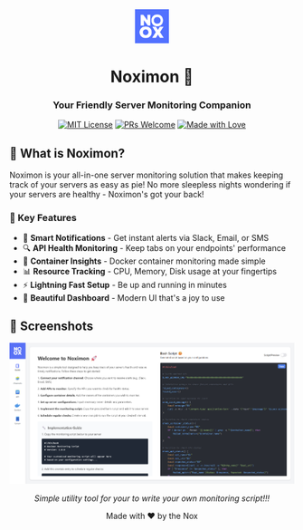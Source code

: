 <div align="center">
  <img src="public/logo.png" alt="Noximon Logo" width="60" height="60"/>

# Noximon 🚀

### Your Friendly Server Monitoring Companion

[![MIT License](https://img.shields.io/badge/License-MIT-green.svg)](https://choosealicense.com/licenses/mit/)
[![PRs Welcome](https://img.shields.io/badge/PRs-welcome-brightgreen.svg)](http://makeapullrequest.com)
[![Made with Love](https://img.shields.io/badge/Made%20with-Nox-red.svg)](https://github.com/yourusername/noximon)

</div>

## 🌟 What is Noximon?

Noximon is your all-in-one server monitoring solution that makes keeping track of your servers as easy as pie! No more sleepless nights wondering if your servers are healthy - Noximon's got your back!

### 🎯 Key Features

- 🔔 **Smart Notifications** - Get instant alerts via Slack, Email, or SMS
- 🔍 **API Health Monitoring** - Keep tabs on your endpoints' performance
- 🐳 **Container Insights** - Docker container monitoring made simple
- 📊 **Resource Tracking** - CPU, Memory, Disk usage at your fingertips
- ⚡ **Lightning Fast Setup** - Be up and running in minutes
- 🎨 **Beautiful Dashboard** - Modern UI that's a joy to use

## 📸 Screenshots

<div align="center">
  <img src="public/demo.png" alt="Noximon Demo" width="600"/>
  <p><em>Simple utility tool for your to write your own monitoring script!!! </em></p>
</div>

<div align="center">
  Made with ❤️ by the Nox
</div>

</div>
